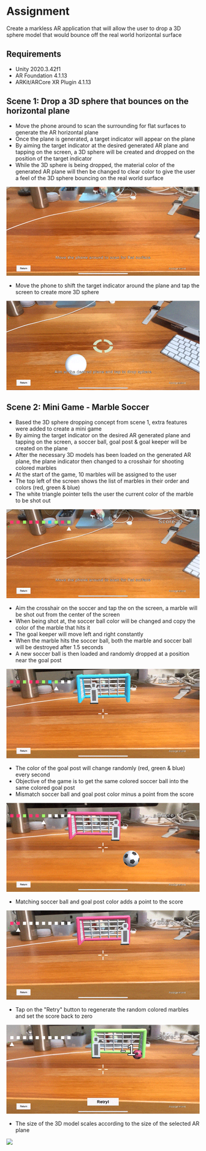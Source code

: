 # Assignment

Create a markless AR application that will allow the user to drop a 3D sphere model that would bounce off the real world horizontal surface

## Requirements
 - Unity 2020.3.42f1
 - AR Foundation 4.1.13
 - ARKit/ARCore XR Plugin 4.1.13

## Scene 1: Drop a 3D sphere that bounces on the horizontal plane 
 - Move the phone around to scan the surrounding for flat surfaces to generate the AR horizontal plane
 - Once the plane is generated, a target indicator will appear on the plane
 - By aiming the target indicator at the desired generated AR plane and tapping on the screen, a 3D sphere will be created and dropped on the position of the target indicator
 - While the 3D sphere is being dropped, the material color of the generated AR plane will then be changed to clear color to give the user a feel of the 3D sphere bouncing on the real world surface
 
![](https://github.com/zettw/Assignment-ER/blob/main/Media/1.GIF)

 - Move the phone to shift the target indicator around the plane and tap the screen to create more 3D sphere
 
 ![](https://github.com/zettw/Assignment-ER/blob/main/Media/7.GIF)

## Scene 2: Mini Game - Marble Soccer
 - Based the 3D sphere dropping concept from scene 1, extra features were added to create a mini game 
 - By aiming the target indicator on the desired AR generated plane and tapping on the screen, a soccer ball, goal post & goal keeper will be created on the plane
 - After the necessary 3D models has been loaded on the generated AR plane, the plane indicator then changed to a crosshair for shooting colored marbles
 - At the start of the game, 10 marbles will be assigned to the user
 - The top left of the screen shows the list of marbles in their order and colors (red, green & blue)
 - The white triangle pointer tells the user the current color of the marble to be shot out
 
![](https://github.com/zettw/Assignment-ER/blob/main/Media/2.GIF)

 - Aim the crosshair on the soccer and tap the on the screen, a marble will be shot out from the center of the screen
 - When being shot at, the soccer ball color will be changed and copy the color of the marble that hits it
  - The goal keeper will move left and right constantly
  - When the marble hits the soccer ball, both the marble and soccer ball will be destroyed after 1.5 seconds 
  - A new soccer ball is then loaded and randomly dropped at a position near the goal post
  
![](https://github.com/zettw/Assignment-ER/blob/main/Media/3.GIF)

 - The color of the goal post will change randomly (red, green & blue) every second
 - Objective of the game is to get the same colored soccer ball into the same colored goal post 
 - Mismatch soccer ball and goal post color minus a point from the score
 
![](https://github.com/zettw/Assignment-ER/blob/main/Media/4.GIF)

 - Matching soccer ball and goal post color adds a point to the score
 
![](https://github.com/zettw/Assignment-ER/blob/main/Media/5.GIF)

 - Tap on the "Retry" button to regenerate the random colored marbles and set the score back to zero
 
![](https://github.com/zettw/Assignment-ER/blob/main/Media/6.GIF)

 - The size of the 3D model scales according to the size of the selected AR plane
 
 ![](https://github.com/zettw/Assignmen-ER/blob/main/Media/8.GIF)





